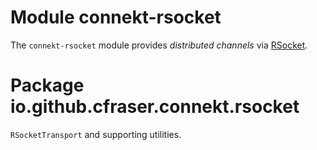 # Module connekt-rsocket

The `connekt-rsocket` module provides *distributed channels* via [RSocket](https://rsocket.io/).

# Package io.github.cfraser.connekt.rsocket

`RSocketTransport` and supporting utilities.

